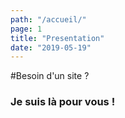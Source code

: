 ```yaml
---
path: "/accueil/"
page: 1
title: "Presentation"
date: "2019-05-19"
---
```


#Besoin d'un site ?

### Je suis là pour vous !
